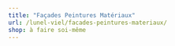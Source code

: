 ```yaml
---
title: "Façades Peintures Matériaux"
url: /lunel-viel/facades-peintures-materiaux/
shop: à faire soi-même
---
```

